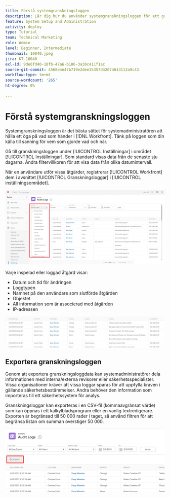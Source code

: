 ```yaml
---
title: Förstå systemgranskningsloggen
description: Lär dig hur du använder systemgranskningsloggen för att granska när ändringar gjorts och när objekt ska tas bort.
feature: System Setup and Administration
activity: deploy
type: Tutorial
team: Technical Marketing
role: Admin
level: Beginner, Intermediate
thumbnail: 10040.jpeg
jira: KT-10040
exl-id: 9de6fd40-10fb-47a6-b186-3a38c411f1ac
source-git-commit: 4568e4e47b719e2dee35357d42674613112a9c43
workflow-type: tm+mt
source-wordcount: '265'
ht-degree: 0%

---
```


# Förstå systemgranskningsloggen

Systemgranskningsloggen är det bästa sättet för systemadministratören att hålla ett öga på vad som händer i [!DNL Workfront]. Tänk på loggen som din källa till sanning för vem som gjorde vad och när.

Gå till granskningsloggen under [!UICONTROL Inställningar] i området [!UICONTROL Inställningar]. Som standard visas data från de senaste sju dagarna. Ändra filtervillkoren för att visa data från olika datumintervall.

När en användare utför vissa åtgärder, registrerar [!UICONTROL Workfront] dem i avsnittet [!UICONTROL Granskningsloggar] i [!UICONTROL inställningsområdet].

![[!UICONTROL Loggtyp] nedrullningsbar meny på sidan [!UICONTROL Granskningsloggar] i [!UICONTROL Inställningar]](assets/admin-fund-audit-log-1.png)

Varje inspelad eller loggad åtgärd visar:

* Datum och tid för ändringen
* Loggtypen
* Namnet på den användare som slutförde åtgärden
* Objektet
* All information som är associerad med åtgärden
* IP-adressen

![[!UICONTROL Granskningslogg] lista](assets/admin-fund-audit-log-2.JPG)

## Exportera granskningsloggen

Genom att exportera granskningsloggdata kan systemadministratörer dela informationen med interna/externa revisorer eller säkerhetsspecialister. Vissa organisationer kräver att vissa loggar sparas för att uppfylla kraven i gällande säkerhetsbestämmelser. Andra behöver den information som importeras till ett säkerhetssystem för analys.

Granskningsloggar kan exporteras i en CSV-fil (kommaavgränsat värde) som kan öppnas i ett kalkylbladsprogram eller en vanlig textredigerare. Exporten är begränsad till 50 000 rader i taget, så använd filtren för att begränsa listan om summan överstiger 50 000.

![[!UICONTROL Exportera] på [!UICONTROL Granskningsloggar] sida &#x200B;](assets/admin-fund-audit-log-3.png)

<!--
learn more URLs
Audit logs
Managing audit logs
-->
